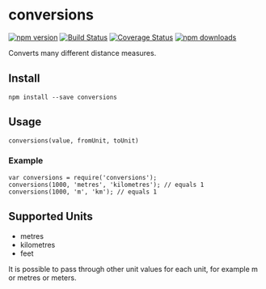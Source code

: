 # conversions

[![npm version](https://img.shields.io/npm/v/conversions.svg?style=flat-square)](https://www.npmjs.com/package/conversions)
[![Build Status](https://travis-ci.org/blakeyc/conversions.svg?branch=master)](https://travis-ci.org/blakeyc/conversions)
[![Coverage Status](https://coveralls.io/repos/github/blakeyc/conversions/badge.svg?branch=master)](https://coveralls.io/github/blakeyc/conversions?branch=master)
[![npm downloads](https://img.shields.io/npm/dm/conversions.svg?style=flat-square)](https://www.npmjs.com/package/conversions)

Converts many different distance measures.

## Install

`npm install --save conversions`

## Usage

`conversions(value, fromUnit, toUnit)`

### Example

```
var conversions = require('conversions');
conversions(1000, 'metres', 'kilometres'); // equals 1
conversions(1000, 'm', 'km'); // equals 1
```

## Supported Units

* metres
* kilometres
* feet

It is possible to pass through other unit values for each unit, for example m or metres or meters.
